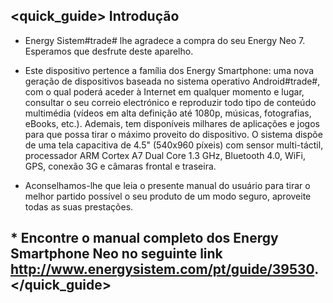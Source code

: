 ## <quick_guide> Introdução

* Energy Sistem#trade# lhe agradece a compra do seu Energy Neo 7. Esperamos que desfrute deste aparelho.
* Este dispositivo pertence a família dos Energy Smartphone: uma nova geração de dispositivos baseada no sistema operativo Android#trade#, com o qual poderá aceder à Internet em qualquer momento e lugar, consultar o seu correio electrónico e reproduzir todo tipo de conteúdo multimédia (vídeos em alta definição até 1080p, músicas, fotografias, eBooks, etc.). Ademais, tem disponíveis milhares de aplicações e jogos para que possa tirar o máximo proveito do dispositivo.
O sistema dispõe de uma tela capacitiva de 4.5" (540x960 píxeis) com sensor multi-táctil, processador ARM Cortex A7 Dual Core 1.3 GHz, Bluetooth 4.0, WiFi, GPS, conexão 3G e câmaras frontal e traseira.

* Aconselhamos-lhe que leia o presente manual do usuário para tirar o melhor partido possível o seu produto de um modo seguro, aproveite todas as suas prestações.

## <unique> * Encontre o manual completo dos Energy Smartphone Neo no seguinte link http://www.energysistem.com/pt/guide/39530. </unique> </quick_guide>
